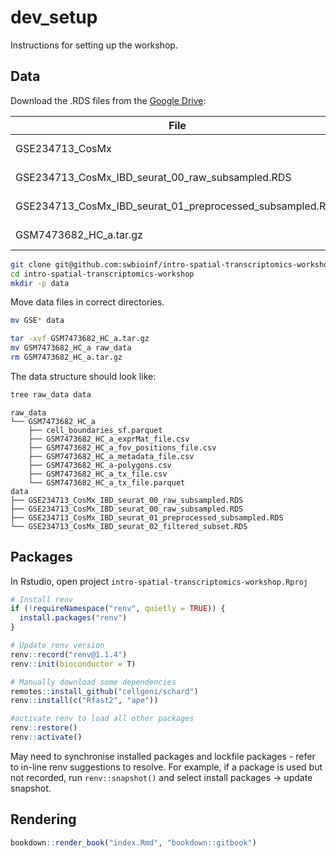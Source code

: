 # dev_setup

Instructions for setting up the workshop.

## Data

Download the .RDS files from the 
[Google Drive](https://drive.google.com/drive/u/1/folders/1eg1PmwGSWp_63p2IxZESmeq12U_GgjDJ):

| File                                                      | Size     |
| --------------------------------------------------------- | -------- |
| GSE234713_CosMx          | 538.8 MB |
| GSE234713_CosMx_IBD_seurat_00_raw_subsampled.RDS          | 538.8 MB |
| GSE234713_CosMx_IBD_seurat_01_preprocessed_subsampled.RDS | 616.1 MB |
| GSM7473682_HC_a.tar.gz                                    | 344.7 MB |

```bash
git clone git@github.com:swbioinf/intro-spatial-transcriptomics-workshop.git
cd intro-spatial-transcriptomics-workshop
mkdir -p data
```

Move data files in correct directories.

```bash
mv GSE* data

tar -xvf GSM7473682_HC_a.tar.gz
mv GSM7473682_HC_a raw_data
rm GSM7473682_HC_a.tar.gz
```

The data structure should look like:

```bash
tree raw_data data
```

```console
raw_data
└── GSM7473682_HC_a
    ├── cell_boundaries_sf.parquet
    ├── GSM7473682_HC_a_exprMat_file.csv
    ├── GSM7473682_HC_a_fov_positions_file.csv
    ├── GSM7473682_HC_a_metadata_file.csv
    ├── GSM7473682_HC_a-polygons.csv
    ├── GSM7473682_HC_a_tx_file.csv
    └── GSM7473682_HC_a_tx_file.parquet
data
├── GSE234713_CosMx_IBD_seurat_00_raw_subsampled.RDS
├── GSE234713_CosMx_IBD_seurat_00_raw_subsampled.RDS
├── GSE234713_CosMx_IBD_seurat_01_preprocessed_subsampled.RDS
└── GSE234713_CosMx_IBD_seurat_02_filtered_subset.RDS

```

## Packages

In Rstudio, open project `intro-spatial-transcriptomics-workshop.Rproj`

```r
# Install renv 
if (!requireNamespace("renv", quietly = TRUE)) {
  install.packages("renv")
}

# Update renv version
renv::record("renv@1.1.4") 
renv::init(bioconductor = T) 

# Manually download some dependencies
remotes::install_github("cellgeni/schard")
renv::install(c("Rfast2", "ape"))

#activate renv to load all other packages
renv::restore()
renv::activate()
```

May need to synchronise installed packages and lockfile packages - refer to
in-line renv suggestions to resolve. For example, if a package is used but
not recorded, run `renv::snapshot()` and select install packages -> update
snapshot.

## Rendering

```r
bookdown::render_book("index.Rmd", "bookdown::gitbook")
```

